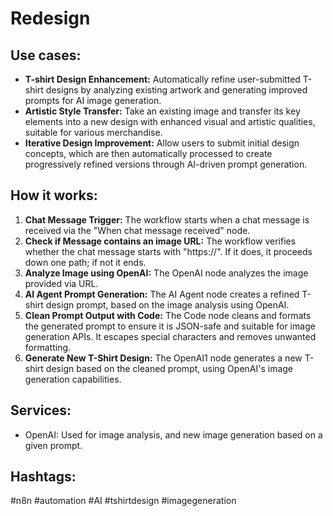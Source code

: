 # Redesign

## Use cases:

- **T-shirt Design Enhancement:** Automatically refine user-submitted T-shirt designs by analyzing existing artwork and generating improved prompts for AI image generation.
- **Artistic Style Transfer:** Take an existing image and transfer its key elements into a new design with enhanced visual and artistic qualities, suitable for various merchandise.
- **Iterative Design Improvement:** Allow users to submit initial design concepts, which are then automatically processed to create progressively refined versions through AI-driven prompt generation.

## How it works:

1.  **Chat Message Trigger:** The workflow starts when a chat message is received via the "When chat message received" node.
2.  **Check if Message contains an image URL:** The workflow verifies whether the chat message starts with "https://". If it does, it proceeds down one path; if not it ends.
3.  **Analyze Image using OpenAI:** The OpenAI node analyzes the image provided via URL.
4.  **AI Agent Prompt Generation:** The AI Agent node creates a refined T-shirt design prompt, based on the image analysis using OpenAI.
5.  **Clean Prompt Output with Code:** The Code node cleans and formats the generated prompt to ensure it is JSON-safe and suitable for image generation APIs. It escapes special characters and removes unwanted formatting.
6.  **Generate New T-Shirt Design:** The OpenAI1 node generates a new T-shirt design based on the cleaned prompt, using OpenAI's image generation capabilities.

## Services:

-   OpenAI: Used for image analysis, and new image generation based on a given prompt.

## Hashtags:

#n8n #automation #AI #tshirtdesign #imagegeneration
